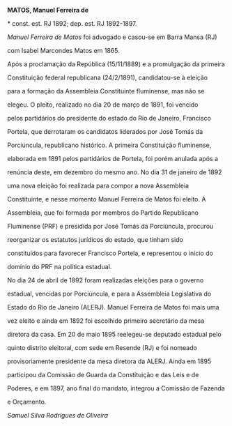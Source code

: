 **MATOS, Manuel Ferreira de**



\* const. est. RJ 1892; dep. est. RJ 1892-1897.



*Manuel Ferreira de Matos* foi advogado e casou-se em Barra Mansa (RJ)

com Isabel Marcondes Matos em 1865.



Após a proclamação da República (15/11/1889) e a promulgação da primeira

Constituição federal republicana (24/2/1891), candidatou-se à eleição

para a formação da Assembleia Constituinte fluminense, mas não se

elegeu. O pleito, realizado no dia 20 de março de 1891, foi vencido

pelos partidários do presidente do estado do Rio de Janeiro, Francisco

Portela, que derrotaram os candidatos liderados por José Tomás da

Porciúncula, republicano histórico. A primeira Constituição fluminense,

elaborada em 1891 pelos partidários de Portela, foi porém anulada após a

renúncia deste, em dezembro do mesmo ano. No dia 31 de janeiro de 1892

uma nova eleição foi realizada para compor a nova Assembleia

Constituinte, e nesse momento Manuel Ferreira de Matos foi eleito. A

Assembleia, que foi formada por membros do Partido Republicano

Fluminense (PRF) e presidida por José Tomás da Porciúncula, procurou

reorganizar os estatutos jurídicos do estado, que tinham sido

constituídos para favorecer Francisco Portela, e representou o início do

domínio do PRF na política estadual.



No dia 24 de abril de 1892 foram realizadas eleições para o governo

estadual, vencidas por Porciúncula, e para a Assembleia Legislativa do

Estado do Rio de Janeiro (ALERJ). Manuel Ferreira de Matos foi mais uma

vez eleito e ainda em 1892 foi escolhido primeiro secretário da mesa

diretora da casa. Em 20 de maio 1895 reelegeu-se deputado estadual pelo

quinto distrito eleitoral, com sede em Resende (RJ) e foi nomeado

provisoriamente presidente da mesa diretora da ALERJ. Ainda em 1895

participou da Comissão de Guarda da Constituição e das Leis e de

Poderes, e em 1897, ano final do mandato, integrou a Comissão de Fazenda

e Orçamento.



*Samuel Silva Rodrigues de Oliveira*



